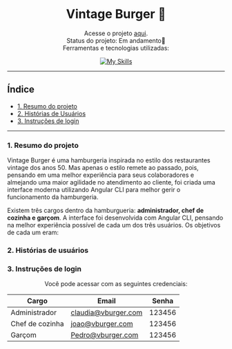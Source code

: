 <div align="center">

# Vintage Burger 🍔
</div>

<div align="center">

   Acesse o projeto  [aqui](inserir-deploy).
  <br>
  Status do projeto: Em andamento🚧 <br>
  Ferramentas e tecnologias utilizadas: <br>

  [![My Skills](https://skillicons.dev/icons?i=angular,typescript,html,css,figma,vscode,git,github,&theme=light)](https://skillicons.dev)
  <br>
  </div> 

  ---

  

## Índice
- [1. Resumo do projeto](#1-resumo-do-projeto)
- [2. Histórias de Usuários](#1-resumo-do-projeto)
- [3. Instruções de login](#1-resumo-do-projeto)

---
### 1. Resumo do projeto

Vintage Burger é uma hamburgeria inspirada no estilo dos restaurantes vintage dos anos 50. Mas apenas o estilo remete ao passado, pois, pensando em uma melhor experiência para seus colaboradores e almejando uma maior agilidade no atendimento ao cliente, foi criada uma interface moderna utilizando Angular CLI para melhor gerir o funcionamento da hamburgeria.

Existem três cargos dentro da hamburgueria: **administrador, chef de cozinha e garçom**. A interface foi desenvolvida com Angular CLI, pensando na melhor experiência possível de cada um dos três usuários. Os objetivos de cada um eram:

### 2. Histórias de usuários
### 3. Instruções de login


<div align="center">
  Você pode acessar com as seguintes credenciais: <br>
  
| Cargo           | Email                  | Senha  |
|-----------------|------------------------|--------|
| Administrador   | claudia@vburger.com    | 123456 |
| Chef de cozinha | joao@vburger.com       | 123456 |
| Garçom          | Pedro@vburger.com      | 123456 |
</div>


